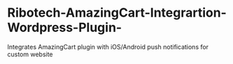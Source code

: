 # Ribotech-AmazingCart-Integrartion-Wordpress-Plugin-
Integrates AmazingCart plugin with iOS/Android push notifications for custom website
